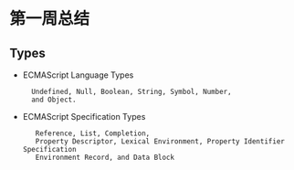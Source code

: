 # 第一周总结

## Types
- ECMAScript Language Types
  
        Undefined, Null, Boolean, String, Symbol, Number,
        and Object.
- ECMAScript Specification Types
  
         Reference, List, Completion,
         Property Descriptor, Lexical Environment, Property Identifier Specification
         Environment Record, and Data Block
